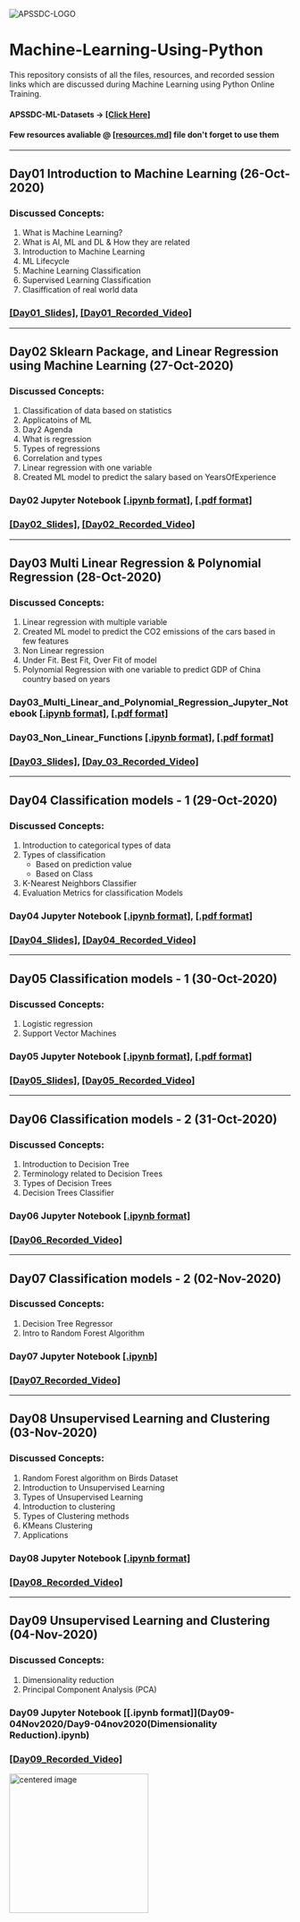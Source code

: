 ![APSSDC-LOGO](https://drive.google.com/uc?export=download&id=15AKQ6_-BixW4K6mL6RPphF5EKXqYF2zj)
# Machine-Learning-Using-Python

This repository consists of all the files, resources, and recorded session links which are discussed during Machine Learning using Python Online Training.
<!---
#### Check your details here same will applicable on certificates if your details are missing update in last column  → [[GSheet]](https://docs.google.com/spreadsheets/d/17K-s9vjNNyazDjOFWDkjtD-GQa8Un1kn89jR56ktxu8/edit?usp=sharing)

#### Gotomeeting Link → [[Click Here to Join]](https://www.gotomeet.me/apssdcml4) → Meeting Id → 507356717
-->
#### APSSDC-ML-Datasets → [[Click Here]](https://github.com/AP-State-Skill-Development-Corporation/Datasets)

#### Few resources avaliable @ [[resources.md]](resources.md) file don't forget to use them


<!-----
******************************
Reference purpose follow this below things

1. Commit message format
- For content updation -- Added dayNo discussed content
-For Readme.md file updation --  Updated dayNo content
-For resources.md file updation --  Updated resourceName

2.README.md content

DayNo SampleLessonName (Date)

Discussed Concepts:
1. Topic-1
2. Topic-2

[[DayNo_Notebook_Link]]()
[[DayNo_Recorded_Video_Link]]()
*************************
--->
-------------------------------------

## Day01 Introduction to Machine Learning (26-Oct-2020)

### Discussed Concepts:

1. What is Machine Learning?
2. What is AI, ML and DL & How they are related
3. Introduction to Machine Learning
4. ML Lifecycle
2. Machine Learning Classification
4. Supervised Learning Classification
5. Clasiffication of real world data

### [[Day01_Slides]](Day01_26Oct2020/MachineLearningIntro.pdf), [[Day01_Recorded_Video]](https://transcripts.gotomeeting.com/#/s/69b5eecf7795177dbb64e773ed19433c250dcb8c2e348e6351f6eb24eae038fe)
**********************************************


## Day02 Sklearn Package, and Linear Regression using Machine Learning (27-Oct-2020)
### Discussed Concepts:

1. Classification of data based on statistics
2. Applicatoins of ML
1. Day2 Agenda
1. What is regression
1. Types of regressions
1. Correlation and types
1. Linear regression with one variable
1. Created ML model to predict the salary based on YearsOfExperience

### Day02 Jupyter Notebook [[.ipynb format]](Day02_27Oct2020/Day02_Linear_Regression.ipynb), [[.pdf format]](Day02_27Oct2020/Day02_Linear_Regression.pdf)
### [[Day02_Slides]](Day02_27Oct2020/Linear_Regression_Slides.pdf), [[Day02_Recorded_Video]](https://transcripts.gotomeeting.com/#/s/1ce89623c2769bc03314093fdd98cd70fdef2cf9607c0d15ef12895ef6ff9c0f)
**********************

## Day03 Multi Linear Regression & Polynomial Regression (28-Oct-2020)
### Discussed Concepts:

1. Linear regression with multiple variable
1. Created ML model to predict the CO2 emissions of the cars based in few features
1. Non Linear regression
1. Under Fit. Best Fit, Over Fit of model
2. Polynomial Regression with one variable to predict GDP of China country based on years

### Day03_Multi_Linear_and_Polynomial_Regression_Jupyter_Notebook [[.ipynb format]](Day03_28Oct2020/Day03_Multi_Linear_and_Polynomial_Regression.ipynb), [[.pdf format]](Day03_28Oct2020/Day03_Multi_Linear_and_Polynomial_Regression.pdf)

### Day03_Non_Linear_Functions [[.ipynb format]](Day03_28Oct2020/Non_Linear_Regression_Functions.ipynb), [[.pdf format]](Day03_28Oct2020/Non_Linear_Regression_Functions..pdf)

### [[Day03_Slides]](Day03_28Oct2020/Polynomial_Regression_Slides.pdf), [[Day_03_Recorded_Video]](https://transcripts.gotomeeting.com/#/s/07a34e62f0bf0a5f608da5f60f0cdbd30dd66618f0d1947301693053575006c1)

***

## Day04 Classification models - 1 (29-Oct-2020)

### Discussed Concepts:

1. Introduction to categorical types of data
1. Types of classification
    - Based on prediction value
    - Based on Class
1. K-Nearest Neighbors Classifier
1. Evaluation Metrics for classification Models

### Day04 Jupyter Notebook [[.ipynb format]](Day04_29Oct2020/Day04_K-Nearest_Neighbors.ipynb), [[.pdf format]](Day04_29Oct2020/Day04_K-Nearest_Neighbors.pdf)
### [[Day04_Slides]](Day04_29Oct2020/K-NearestNeighbors_Slides.pdf), [[Day04_Recorded_Video]](https://transcripts.gotomeeting.com/#/s/d2d43a43d446626e3d0b9820adb82db5f42679847e8ecf048af068046d8e26f3)
-------

## Day05 Classification models - 1	(30-Oct-2020)
### Discussed Concepts:

1. Logistic regression
2. Support Vector Machines 

### Day05 Jupyter Notebook [[.ipynb format]](Day05_30Oct2020/Logistic_Regression_&_SVM.ipynb), [[.pdf format]](Day05_30Oct2020/Logistic_Regression_&_SVM.pdf)
### [[Day05_Slides]](Day05_30Oct2020/Logistic_Regression_&_SVM_Slides.pdf), [[Day05_Recorded_Video]](https://transcripts.gotomeeting.com/#/s/93f65f1aed85257f55a2d9f8be42c6e52f35bdb77740cbcde738bc4de838866a)
-------

## Day06 Classification models - 2	(31-Oct-2020)
### Discussed Concepts:

1. Introduction to Decision Tree
1. Terminology related to Decision Trees
1. Types of Decision Trees
1. Decision Trees Classifier

### Day06 Jupyter Notebook [[.ipynb format]](Day06_31Oct2020/Day06-31Oct2020.ipynb) 

### [[Day06_Recorded_Video]](https://transcripts.gotomeeting.com/#/s/b986bdc23495af1cacee277917d8cbdfcde1420cccb12865358ef9aa4db090bc)
-------

## Day07 Classification models - 2	(02-Nov-2020)
### Discussed Concepts:

1. Decision Tree Regressor
1. Intro to Random Forest Algorithm

### Day07 Jupyter Notebook [[.ipynb]](Day7_10-9-2020/Day7_10-9-2020(Random_Forest).ipynb)

### [[Day07_Recorded_Video]](https://transcripts.gotomeeting.com/#/s/3a7c55eafbc4edcc06e0bde8570d27287422b9457a4a1de0e864229fc5ad0c1c)
-------

## Day08 Unsupervised Learning and Clustering (03-Nov-2020)
### Discussed Concepts:

1. Random Forest algorithm on Birds Dataset
1. Introduction to Unsupervised Learning
1. Types of Unsupervised Learning
1. Introduction to clustering
1. Types of Clustering methods
1. KMeans Clustering
1. Applications

### Day08 Jupyter Notebook [[.ipynb format]](Day08_03Nov2020/Day08_RandomForest_&_KMeans.ipynb)

### [[Day08_Recorded_Video]](https://transcripts.gotomeeting.com/#/s/b3934c1e7fa604a0e0b903926d561f2807e6143220d290a488e50d5ce7078992)
-------

## Day09 Unsupervised Learning and Clustering (04-Nov-2020)
### Discussed Concepts:

1. Dimensionality reduction
2. Principal Component Analysis (PCA)

### Day09 Jupyter Notebook [[.ipynb format]](Day09-04Nov2020/Day9-04nov2020(Dimensionality Reduction).ipynb)

### [[Day09_Recorded_Video]](https://transcripts.gotomeeting.com/#/s/a74171174904ae0a146bc5351cd35a12f17af2d26a94aad0cdef029f84d7d6bf)

<img src="https://media1.tenor.com/images/98c6d5e76d6069f4f7d42ee937f4dc98/tenor.gif?itemid=15177778" alt="centered image" height = 249 width = 249/>
